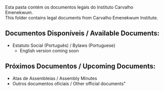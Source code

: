 Esta pasta contém os documentos legais do Instituto Carvalho Emenekwum.  
This folder contains legal documents from Carvalho Emenekwum Institute.

## Documentos Disponíveis / Available Documents:

- Estatuto Social (Português) / Bylaws (Portuguese)  
  - English version coming soon

## Próximos Documentos / Upcoming Documents:
- Atas de Assembleias / Assembly Minutes
- Outros documentos oficiais / Other official documents"
